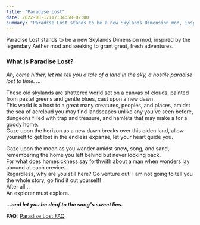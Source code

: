 ```yaml
---
title: "Paradise Lost"
date: 2022-08-17T17:34:58+02:00
summary: "Paradise Lost stands to be a new Skylands Dimension mod, inspired by the legendary Aether mod and seeking to grant great, fresh adventures."
---
```


Paradise Lost stands to be a new Skylands Dimension mod, inspired by the legendary Aether mod and seeking to grant great, fresh adventures.

### What is Paradise Lost?

_Ah, come hither, let me tell you a tale of a land in the sky, a hostile paradise lost to time. ..._

These old skylands are shattered world set on a canvas of clouds, painted from pastel greens and gentle blues, cast upon a new dawn.\
This world is a host to a great many creatures, peoples, and places, amidst the sea of aercloud you may find
landscapes unlike any you've seen before, dungeons filled with trap and treasure, and hamlets that may make a for a goody home.\
Gaze upon the horizon as a new dawn breaks over this olden land, allow yourself to get lost in the endless expanse, let your heart guide you.

Gaze upon the moon as you wander amidst snow, song, and sand, remembering the home you left behind but never looking back.\
For what does homesickness say forthwith about a man when wonders lay abound at each crevice...\
Regardless, why are you still here? Go venture out! I am not going to tell you the whole story, go find it out yourself!\
After all...\
An explorer must explore.


**_...and let you be deaf to the song's sweet lies._**

**FAQ:** [Paradise Lost FAQ](/faq/)